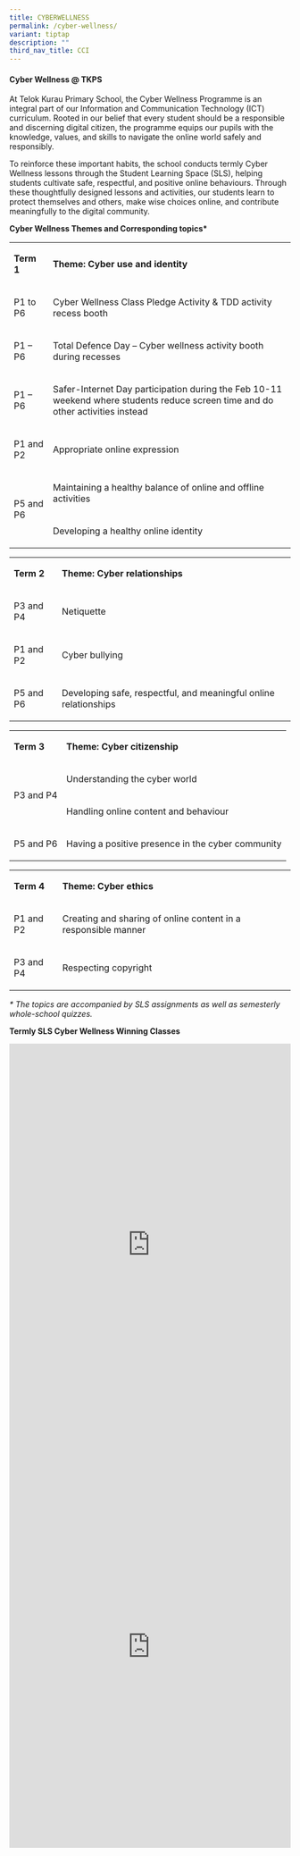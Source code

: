 ```yaml
---
title: CYBERWELLNESS
permalink: /cyber-wellness/
variant: tiptap
description: ""
third_nav_title: CCI
---
```

<h4><strong>Cyber Wellness @ TKPS</strong></h4>
<p>At Telok Kurau Primary School, the Cyber Wellness Programme is an integral
part of our Information and Communication Technology (ICT) curriculum.
Rooted in our belief that every student should be a responsible and discerning
digital citizen, the programme equips our pupils with the knowledge, values,
and skills to navigate the online world safely and responsibly.</p>
<p>To reinforce these important habits, the school conducts termly Cyber
Wellness lessons through the Student Learning Space (SLS), helping students
cultivate safe, respectful, and positive online behaviours. Through these
thoughtfully designed lessons and activities, our students learn to protect
themselves and others, make wise choices online, and contribute meaningfully
to the digital&nbsp;community.</p>
<p><strong>Cyber Wellness Themes and Corresponding topics*</strong>
</p>
<table style="minWidth: 50px">
<colgroup>
<col>
<col>
</colgroup>
<tbody>
<tr>
<td rowspan="1" colspan="1">
<p><strong>Term 1</strong>
</p>
</td>
<td rowspan="1" colspan="1">
<p><strong>Theme: Cyber use and identity</strong>
</p>
</td>
</tr>
<tr>
<td rowspan="1" colspan="1">
<p>P1 to P6</p>
</td>
<td rowspan="1" colspan="1">
<p>Cyber Wellness Class Pledge Activity &amp; TDD activity recess booth&nbsp;&nbsp;&nbsp;&nbsp;&nbsp;&nbsp;&nbsp;&nbsp;&nbsp;</p>
</td>
</tr>
<tr>
<td rowspan="1" colspan="1">
<p>P1 – P6</p>
</td>
<td rowspan="1" colspan="1">
<p>Total Defence Day – Cyber wellness activity booth during recesses</p>
</td>
</tr>
<tr>
<td rowspan="1" colspan="1">
<p>P1 – P6</p>
</td>
<td rowspan="1" colspan="1">
<p>Safer-Internet Day participation during the Feb 10-11 weekend where students
reduce screen time and do other activities instead</p>
</td>
</tr>
<tr>
<td rowspan="1" colspan="1">
<p>P1 and P2</p>
</td>
<td rowspan="1" colspan="1">
<p>Appropriate online expression</p>
</td>
</tr>
<tr>
<td rowspan="2" colspan="1">
<p>P5 and P6</p>
</td>
<td rowspan="1" colspan="1">
<p>Maintaining a healthy balance of online and offline activities</p>
</td>
</tr>
<tr>
<td rowspan="1" colspan="1">
<p>Developing a healthy online identity</p>
</td>
</tr>
</tbody>
</table>
<p></p>
<table style="minWidth: 50px">
<colgroup>
<col>
<col>
</colgroup>
<tbody>
<tr>
<td rowspan="1" colspan="1">
<p><strong>Term 2</strong>
</p>
</td>
<td rowspan="1" colspan="1">
<p><strong>Theme: Cyber relationships</strong>
</p>
</td>
</tr>
<tr>
<td rowspan="1" colspan="1">
<p>P3 and P4</p>
</td>
<td rowspan="1" colspan="1">
<p>Netiquette</p>
</td>
</tr>
<tr>
<td rowspan="1" colspan="1">
<p>P1 and P2</p>
</td>
<td rowspan="1" colspan="1">
<p>Cyber bullying</p>
</td>
</tr>
<tr>
<td rowspan="1" colspan="1">
<p>P5 and P6</p>
</td>
<td rowspan="1" colspan="1">
<p>Developing safe, respectful, and meaningful online relationships</p>
</td>
</tr>
</tbody>
</table>
<p></p>
<table style="minWidth: 50px">
<colgroup>
<col>
<col>
</colgroup>
<tbody>
<tr>
<td rowspan="1" colspan="1">
<p><strong>Term 3</strong>
</p>
</td>
<td rowspan="1" colspan="1">
<p><strong>Theme: Cyber citizenship</strong>
</p>
</td>
</tr>
<tr>
<td rowspan="2" colspan="1">
<p>P3 and P4</p>
</td>
<td rowspan="1" colspan="1">
<p>Understanding the cyber world</p>
</td>
</tr>
<tr>
<td rowspan="1" colspan="1">
<p>Handling online content and behaviour</p>
</td>
</tr>
<tr>
<td rowspan="1" colspan="1">
<p>P5 and P6</p>
</td>
<td rowspan="1" colspan="1">
<p>Having a positive presence in the cyber community</p>
</td>
</tr>
</tbody>
</table>
<p></p>
<table style="minWidth: 50px">
<colgroup>
<col>
<col>
</colgroup>
<tbody>
<tr>
<td rowspan="1" colspan="1">
<p><strong>Term 4</strong>
</p>
</td>
<td rowspan="1" colspan="1">
<p><strong>Theme: Cyber ethics</strong>
</p>
</td>
</tr>
<tr>
<td rowspan="1" colspan="1">
<p>P1 and P2</p>
</td>
<td rowspan="1" colspan="1">
<p>Creating and sharing of online content in a responsible manner</p>
</td>
</tr>
<tr>
<td rowspan="1" colspan="1">
<p>P3 and P4</p>
</td>
<td rowspan="1" colspan="1">
<p>Respecting copyright</p>
</td>
</tr>
</tbody>
</table>
<p><em>* The topics are accompanied by SLS assignments as well as semesterly whole-school quizzes.</em>
</p>
<p></p>
<p><strong>Termly SLS Cyber Wellness Winning&nbsp;Classes</strong>
</p>
<div class="iframe-wrapper">
<iframe height="720px" width="100%" allowfullscreen="true" frameborder="0" src="https://docs.google.com/presentation/d/e/2PACX-1vT3zUn1Ns1iQjpqmscHac2fQQJKOfr79v7ywgrIlxpvjzYZhTsDhW3XFEuL6BUC8-WFQCiwYJIrPbcs/pubembed?start=false&amp;loop=false&amp;delayms=3000"></iframe>
</div>
<div class="iframe-wrapper">
<iframe height="720px" width="100%" allowfullscreen="true" frameborder="0" src="https://docs.google.com/presentation/d/e/2PACX-1vSJMTE6J0D_yYbBBTRvaJnF1_guyUKK0CP7B4WWXKd2CoKcf97bDOblID2hcIPm-D2fD_UZRIj69JCT/pubembed?start=false&amp;loop=false&amp;delayms=3000"></iframe>
</div>
<p></p>
<p></p>